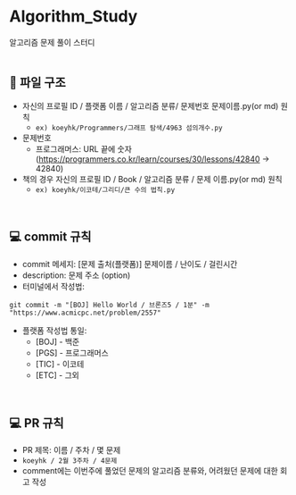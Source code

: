 # Algorithm_Study
알고리즘 문제 풀이 스터디
<br />
<br />

## 📁 파일 구조
* 자신의 프로필 ID / 플랫폼 이름 / 알고리즘 분류/ 문제번호 문제이름.py(or md) 원칙
  * `ex) koeyhk/Programmers/그래프 탐색/4963 섬의개수.py`
* 문제번호
  * 프로그래머스: URL 끝에 숫자 (https://programmers.co.kr/learn/courses/30/lessons/42840 -> 42840)
* 책의 경우 자신의 프로필 ID / Book / 알고리즘 분류 / 문제 이름.py(or md) 원칙
  * `ex) koeyhk/이코테/그리디/큰 수의 법칙.py`
  
<br />

## 💻 commit 규칙
- commit 메세지: [문제 출처(플랫폼)] 문제이름 / 난이도 / 걸린시간 
- description: 문제 주소 (option)
- 터미널에서 작성법: 
```
git commit -m "[BOJ] Hello World / 브론즈5 / 1분" -m "https://www.acmicpc.net/problem/2557"
```
- 플랫폼 작성법 통일: 
  * [BOJ] - 백준 
  * [PGS] - 프로그래머스
  * [TIC] - 이코테
  * [ETC] - 그외

<br />

## 💻 PR 규칙
- PR 제목: 이름 / 주차 / 몇 문제
-  ```koeyhk / 2월 3주차 / 4문제 ```
-  comment에는 이번주에 풀었던 문제의 알고리즘 분류와, 어려웠던 문제에 대한 회고 작성


<br />
